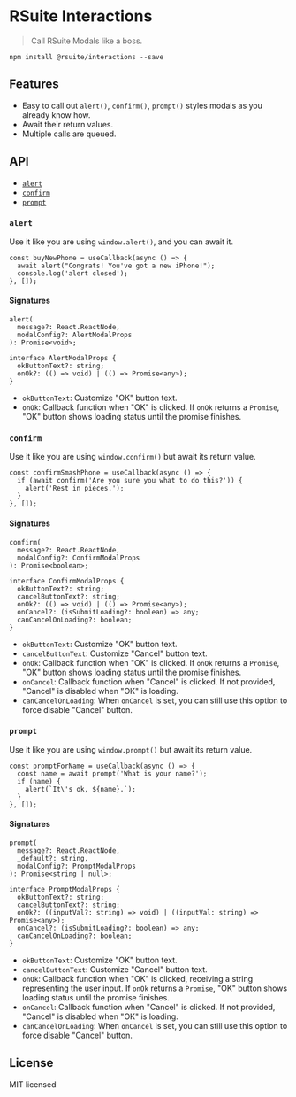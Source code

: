 # RSuite Interactions

> Call RSuite Modals like a boss.

    npm install @rsuite/interactions --save

## Features

- Easy to call out `alert()`, `confirm()`, `prompt()` styles modals as you already know how.
- Await their return values.
- Multiple calls are queued.

## API

- [`alert`](#alert)
- [`confirm`](#confirm)
- [`prompt`](#prompt)

### `alert`

Use it like you are using `window.alert()`, and you can await it.

```tsx
const buyNewPhone = useCallback(async () => {
  await alert("Congrats! You've got a new iPhone!");
  console.log('alert closed');
}, []);
```

#### Signatures

```tsx
alert(
  message?: React.ReactNode,
  modalConfig?: AlertModalProps
): Promise<void>;

interface AlertModalProps {
  okButtonText?: string;
  onOk?: (() => void) | (() => Promise<any>);
}
```
- `okButtonText`: Customize "OK" button text.
- `onOk`: Callback function when "OK" is clicked. If `onOk` returns a `Promise`, "OK" button shows loading status until the promise finishes.

### `confirm`

Use it like you are using `window.confirm()` but await its return value.

```tsx
const confirmSmashPhone = useCallback(async () => {
  if (await confirm('Are you sure you what to do this?')) {
    alert('Rest in pieces.');
  }
}, []);
```

#### Signatures

```tsx
confirm(
  message?: React.ReactNode,
  modalConfig?: ConfirmModalProps
): Promise<boolean>;

interface ConfirmModalProps {
  okButtonText?: string;
  cancelButtonText?: string;
  onOk?: (() => void) | (() => Promise<any>);
  onCancel?: (isSubmitLoading?: boolean) => any;
  canCancelOnLoading?: boolean;
}
```

- `okButtonText`: Customize "OK" button text.
- `cancelButtonText`: Customize "Cancel" button text.
- `onOk`: Callback function when "OK" is clicked. If `onOk` returns a `Promise`, "OK" button shows loading status until the promise finishes.
- `onCancel`: Callback function when "Cancel" is clicked. If not provided, "Cancel" is disabled when "OK" is loading.
- `canCancelOnLoading`: When `onCancel` is set, you can still use this option to force disable "Cancel" button.

### `prompt`

Use it like you are using `window.prompt()` but await its return value.

```tsx
const promptForName = useCallback(async () => {
  const name = await prompt('What is your name?');
  if (name) {
    alert(`It\'s ok, ${name}.`);
  }
}, []);
```

#### Signatures

```tsx
prompt(
  message?: React.ReactNode,
  _default?: string,
  modalConfig?: PromptModalProps
): Promise<string | null>;

interface PromptModalProps {
  okButtonText?: string;
  cancelButtonText?: string;
  onOk?: ((inputVal?: string) => void) | ((inputVal: string) => Promise<any>);
  onCancel?: (isSubmitLoading?: boolean) => any;
  canCancelOnLoading?: boolean;
}
```

- `okButtonText`: Customize "OK" button text.
- `cancelButtonText`: Customize "Cancel" button text.
- `onOk`: Callback function when "OK" is clicked, receiving a string representing the user input. If `onOk` returns a `Promise`, "OK" button shows loading status until the promise finishes.
- `onCancel`: Callback function when "Cancel" is clicked. If not provided, "Cancel" is disabled when "OK" is loading.
- `canCancelOnLoading`: When `onCancel` is set, you can still use this option to force disable "Cancel" button.

## License

MIT licensed
